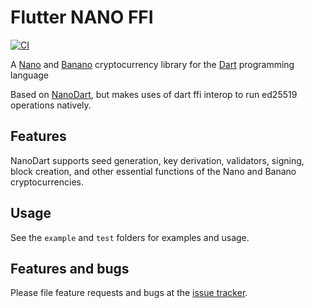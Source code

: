 # Flutter NANO FFI

[![CI](https://github.com/appditto/flutter_nano_ffi/workflows/CI/badge.svg)](https://github.com/appditto/flutter_nano_ffi/actions)

A [Nano](https://nano.org) and [Banano](https://banano.cc) cryptocurrency library for the [Dart](https://dart.dev) programming language

Based on [NanoDart](https://pub.dev/packages/nanodart), but makes uses of dart ffi interop to run ed25519 operations natively.

## Features

NanoDart supports seed generation, key derivation, validators, signing, block creation, and other essential functions of the Nano and Banano cryptocurrencies.

## Usage

See the `example` and `test` folders for examples and usage.

## Features and bugs

Please file feature requests and bugs at the [issue tracker][tracker].

[tracker]: https://github.com/appditto/flutter_nano_ffi/issues